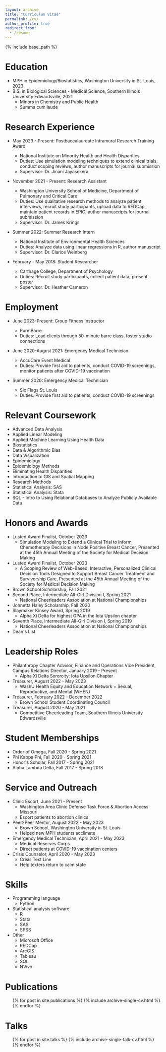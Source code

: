 ```yaml
---
layout: archive
title: "Curriculum Vitae"
permalink: /cv/
author_profile: true
redirect_from:
  - /resume
---
```


{% include base_path %}

Education
======
* MPH in Epidemiology/Biostatistics, Washington University in St. Louis, 2023
* B.S. in Biological Sciences - Medical Science, Southern Illinois University Edwardsville, 2021
  * Minors in Chemistry and Public Health
  * Summa cum laude

Research Experience
======
* May 2023 - Present: Postbaccalaureate Intramural Research Training Award
  * National Institute on Minority Health and Health Disparities
  * Duties: Use simulation modeling techniques to extend clinical trials, conduct scoping reviews, author manuscripts for journal submission
  * Supervisor: Dr. Jinani Jayasekera

* November 2021 - Present: Research Assistant
  * Washington University School of Medicine, Department of Pulmonary and Critical Care
  * Duties: Use qualitative research methods to analyze patient interviews, recruit study participants, upload data to REDCap, maintain patient records in EPIC, author manuscripts for journal submission
  * Supervisor: Dr. James Krings
 
* Summer 2022: Summer Research Intern
  * National Institute of Environmental Health Sciences
  * Duties: Analyze data using linear regressions in R, author manuscript
  * Supervisor: Dr. Clarice Weinberg
 
* February - May 2018: Student Researcher
  * Carthage College, Department of Psychology
  * Duties: Recruit study participants, collect patient data, present poster
  * Supervisor: Dr. Heather Cameron

Employment
======
* June 2023-Present: Group Fitness Instructor
  * Pure Barre
  * Duties: Lead clients through 50-minute barre class, foster studio connections

* June 2020-August 2021: Emergency Medical Technician
  * AccuCare Event Medical
  * Duties: Provide first aid to patients, conduct COVID-19 screenings, monitor patients after COVID-19 vaccination

* Summer 2020: Emergency Medical Technician
  * Six Flags St. Louis
  * Duties: Provide first aid to patients, conduct COVID-19 screenings
  
Relevant Coursework
======
* Advanced Data Analysis
* Applied Linear Modeling
* Applied Machine Learning Using Health Data
* Biostatistics
* Data & Algorithmic Bias
* Data Visualization
* Epidemiology
* Epidemiology Methods
* Eliminating Health Disparities
* Introduction to GIS and Spatial Mapping
* Research Methods
* Statistical Analysis: SAS
* Statistical Analysis: Stata
* SQL - Intro to Using Relational Databases to Analyze Publicly Available Data

Honors and Awards
======
* Lusted Award Finalist, October 2023
  * Simulation Modeling to Extend a Clinical Trial to Inform Chemotherapy Decisions in Node Positive Breast Cancer, Presented at the 45th Annual Meeting of the Society for Medical Decision Making
* Lusted Award Finalist, October 2023
  * A Scoping Review of Web-Based, Interactive, Personalized Clinical Decision Tools Designed to Support Breast Cancer Treatment and Survivorship Care, Presented at the 45th Annual Meeting of the Society for Medical Decision Making
* Brown School Scholarship, Fall 2021
* Second Place, Intermediate All-Girl Division I, Spring 2021
  * National Cheerleaders Association at National Championships
* Johnetta Haley Scholarship, Fall 2020
* Slaymaker Kinsey Award, Spring 2019
  * Alpha Xi Delta for highest GPA in the Iota Upsilon chapter
* Seventh Place, Intermediate All-Girl Division I, Spring 2019
  * National Cheerleaders Association at National Championships
* Dean's List

Leadership Roles
======
* Philanthropy Chapter Advisor, Finance and Operations Vice President, Campus Relations Director, January 2019 - Present
  * Alpha Xi Delta Sororoity; Iota Upsilon Chapter
* Treasurer, August 2022 - May 2023
  * WashU Health Equity and Education Network = Sexual, Reproductive, and Mental (WHEN)
* Treasurer, February 2022 - December 2022
  * Brown School Student Coordinating Council
* Treasurer, August 2020 - May 2021
  * Competitive Cheerleading Team, Southern Illinois University Edwardsville
 
Student Memberships
======
* Order of Omega, Fall 2020 - Spring 2021
* Phi Kappa Phi, Fall 2020 - Spring 2021
* Honor's Scholar, Fall 2017 - Spring 2021
* Alpha Lambda Delta, Fall 2017 - Spring 2018

Service and Outreach
======
* Clinic Escort, June 2021 - Present
  * Washington Area Clinic Defense Task Force & Abortion Access Missouri
  * Escort patients to abortion clinics
* Peer2Peer Mentor, August 2022 - May 2023
  * Brown School, Washington University in St. Louis
  * Helped new MPH students acclimate
* Emergency Medical Technician, April 2021 - May 2023
  * Medical Reserves Corps
  * Direct patients at COVID-19 vaccination centers
* Crisis Counselor, April 2020 - May 2023
  * Crisis Text Line
  * Help texters return to calm state

Skills
======
* Programming language
  * Python
* Statistical analysis software
  * R
  * Stata
  * SAS
  * SPSS
* Other
  * Microsoft Office
  * REDCap
  * ArcGIS
  * Tableau
  * SQL
  * NVivo

Publications
======
  <ul>{% for post in site.publications %}
    {% include archive-single-cv.html %}
  {% endfor %}</ul>
  
Talks
======
  <ul>{% for post in site.talks %}
    {% include archive-single-talk-cv.html %}
  {% endfor %}</ul>
  
